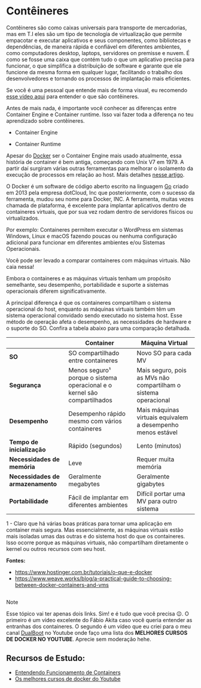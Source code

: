 # Contêineres

Contêineres são como caixas universais para transporte de mercadorias, mas em T.I eles são um tipo de tecnologia de virtualização que permite empacotar e executar aplicativos e seus componentes, como bibliotecas e dependências, de maneira rápida e confiável em diferentes ambientes, como computadores desktop, laptops, servidores on premisse e nuvem. É como se fosse uma caixa que contém tudo o que um aplicativo precisa para funcionar, o que simplifica a distribuição de software e garante que ele funcione da mesma forma em qualquer lugar, facilitando o trabalho dos desenvolvedores e tornando os processos de implantação mais eficientes.

Se você é uma pessoal que entende mais de forma visual, eu recomendo [esse vídeo aqui](https://www.youtube.com/watch?v=jv4_sLlGOS0&ab_channel=Alura) para entender o que são contêineres.

Antes de mais nada, é importante você conhecer as diferenças entre Container Engine e Container runtime. Isso vai fazer toda a diferença no teu aprendizado sobre contêineres.

- Container Engine

- Container Runtime


Apesar do [Docker](https://www.docker.com/) ser o Container Engine mais usado atualmente, essa história de container é bem antiga, começando com Unix V7 em 1979. A partir daí surgiram várias outras ferramentas para melhorar o isolamento da execução de processos em relação ao host. Mais detalhes [nesse artigo](https://blog.aquasec.com/a-brief-history-of-containers-from-1970s-chroot-to-docker-2016).

O Docker é um software de código aberto escrito na linguagem [Go](https://github.com/golang/go) criado em 2013 pela empresa dotCloud, Inc que posteriormente, com o sucesso da ferramenta, mudou seu nome para Docker, INC. A ferramenta, muitas vezes chamada de plataforma, é excelente para implantar aplicativos dentro de containeres virtuais, que por sua vez rodam dentro de servidores físicos ou virtualizados. 

Por exemplo: Containeres permitem executar o WordPress em sistemas Windows, Linux e macOS fazendo poucas ou nenhuma configuração adicional para funcionar em diferentes ambientes e/ou Sistemas Operacionais.

Você pode ser levado a comparar containeres com máquinas virtuais. Não caia nessa!

Embora o containeres e as máquinas virtuais tenham um propósito semelhante, seu desempenho, portabilidade e suporte a sistemas operacionais diferem significativamente.

A principal diferença é que os containeres compartilham o sistema operacional do host, enquanto as máquinas virtuais também têm um sistema operacional convidado sendo executado no sistema host. Esse método de operação afeta o desempenho, as necessidades de hardware e o suporte do SO. Confira a tabela abaixo para uma comparação detalhada.


|     | Container | Máquina Virtual |
| --- | --- | --- |
| **SO**                            | SO compartilhado entre containeres                                        | Novo SO para cada MV
| **Segurança**                     | Menos seguro¹ porque o sistema operacional e o kernel são compartilhados  | Mais seguro, pois as MVs não compartilham o sistema operacional
| **Desempenho**                    | Desempenho rápido mesmo com vários containeres                            | Mais máquinas virtuais equivalem a desempenho menos estável
| **Tempo de inicialização**        | Rápido (segundos)                                                         | Lento (minutos)
| **Necessidades de memória**       | Leve                                                                      | Requer muita memória
| **Necessidades de armazenamento** | Geralmente megabytes                                                      | Geralmente gigabytes 
| **Portabilidade**                 | Fácil de implantar em diferentes ambientes                                | Difícil portar uma MV para outro sistema

1 -  Claro que há várias boas práticas para tornar uma aplicação em container mais segura. Mas essencialmente, as máquinas virtuais estão mais isoladas umas das outras e do sistema host do que os containeres. Isso ocorre porque as máquinas virtuais, não compartilham diretamente o kernel ou outros recursos com seu host.

**Fontes:**
- https://www.hostinger.com.br/tutoriais/o-que-e-docker
- https://www.weave.works/blog/a-practical-guide-to-choosing-between-docker-containers-and-vms
##
> [!NOTE]
> Esse tópico vai ter apenas dois links. Sim! e é tudo que você precisa 😉. O primeiro é um vídeo excelente do Fábio Akita caso você queria entender as entranhas dos containeres. O segundo é um vídeo que eu criei para o meu canal [DualBoot](https://www.youtube.com/@DualBootTech?sub_confirmation=1) no Youtube onde faço uma lista dos **MELHORES CURSOS DE DOCKER NO YOUTUBE**. Aprecie sem moderação hehe.
##
## Recursos de Estudo:
- [Entendendo Funcionamento de Containers](https://www.youtube.com/watch?v=85k8se4Zo70)
- [Os melhores cursos de docker do Youtube](https://youtu.be/pVVL0CM6eWg?si=_xqBSq594LkrnD2T)
